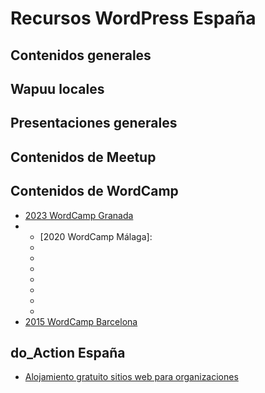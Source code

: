 # Recursos WordPress España

## Contenidos generales


## Wapuu locales


## Presentaciones generales


## Contenidos de Meetup



## Contenidos de WordCamp

- [2023 WordCamp Granada](https://drive.google.com/drive/folders/1lZGFP50omdUmTzJbGJNJcOKlLLHuvtTP)
- - [2020 WordCamp Málaga]:
  -    [Diseños]: (https://drive.google.com/drive/folders/1lorroyqCoVsMHCDeNTEIlIJqxFeWYtpy?usp=share_link)
  -    [Fotos]: (https://drive.google.com/drive/folders/1oa7Igd9BnOudJbdltDR92YTsHO5W5Ve2?usp=share_link)
  -    [Nota de prensa]: (https://docs.google.com/document/d/1mZvtwT7QE-tu9jaUgH4MIdwPDMu-2ygn/edit?usp=share_link&ouid=100031878165568516451&rtpof=true&sd=true)
  -    [Agenda]: (https://docs.google.com/document/d/1mZvtwT7QE-tu9jaUgH4MIdwPDMu-2ygn/edit?usp=share_link&ouid=100031878165568516451&rtpof=true&sd=true)
  -    [Signage]: (https://drive.google.com/drive/folders/1cyr8UkwHMUS4GzC-WYO8MreEOOkE362A?usp=sharing)
  -    [Speakers]: (https://drive.google.com/drive/folders/1_tomyyiWmS3XAb2RVmpHOLdJYcCJFEQY?usp=share_link)
  -    [Voluntarios]: (https://drive.google.com/drive/folders/1CEIWmYy4G3nnXTCUJPVutztgz2ea-NhI?usp=sharing)
- [2015 WordCamp Barcelona](https://drive.google.com/drive/folders/0B4QQzIgUC1lJLXlDSUhSVmdKTmc)

## do_Action España

- [Alojamiento gratuito sitios web para organizaciones](https://docs.google.com/document/d/18bMXnOqsb2kLm-3mzKwjCU721z6lqHYHVji63XxfTsg/)

  
